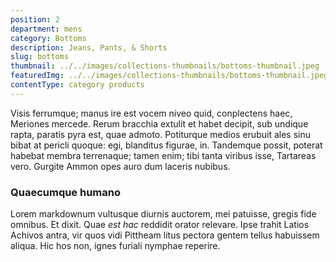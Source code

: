 ```yaml
---
position: 2
department: mens
category: Bottoms
description: Jeans, Pants, & Shorts
slug: bottoms
thumbnail: ../../images/collections-thumbnails/bottoms-thumbnail.jpeg
featuredImg: ../../images/collections-thumbnails/bottoms-thumbnail.jpeg
contentType: category products
---
```


Visis ferrumque; manus ire est vocem niveo quid, conplectens haec, Meriones
mercede. Rerum bracchia extulit et habet decipit, sub undique rapta, paratis
pyra est, quae admoto. Potiturque medios erubuit ales sinu bibat at pericli
quoque: egi, blanditus figurae, in. Tandemque possit, poterat habebat membra
terrenaque; tamen enim; tibi tanta viribus isse, Tartareas vero. Gurgite Ammon
opes auro dum laceris nubibus.

### Quaecumque humano

Lorem markdownum vultusque diurnis auctorem, mei patuisse, gregis fide omnibus.
Et dixit. Quae _est hac_ reddidit orator relevare. Ipse trahit Latios Achivos
antra, vir quos vidi Pittheam litus pectora gentem tellus habuissem aliqua. Hic
hos non, ignes furiali nymphae reperire.

